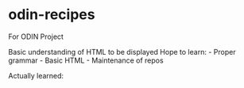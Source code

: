 # odin-recipes

For ODIN Project

Basic understanding of HTML to be displayed
Hope to learn:
    - Proper grammar
    - Basic HTML
    - Maintenance of repos

Actually learned:
